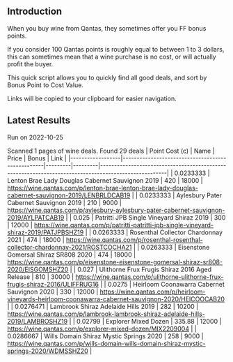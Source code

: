 ## Introduction

When you buy wine from Qantas, they sometimes offer you FF bonus points. 

If you consider 100 Qantas points is roughly equal to between 1 to 3 dollars, this can sometimes mean that a wine purchase is no cost, or will actually profit the buyer.

This quick script allows you to quickly find all good deals, and sort by Bonus Point to Cost Value.

Links will be copied to your clipboard for easier navigation.

## Latest Results

Run on 2022-10-25

Scanned 1 pages of wine deals.
Found 29 deals
|   Point Cost (c) | Name                                             |   Price |   Bonus | Link                                                                                                 |
|------------------|--------------------------------------------------|---------|---------|------------------------------------------------------------------------------------------------------|
|        0.0233333 | Lenton Brae Lady Douglas Cabernet Sauvignon 2019 |  420    |   18000 | https://wine.qantas.com/p/lenton-brae-lenton-brae-lady-douglas-cabernet-sauvignon-2019/LENBRLDCAB19  |
|        0.0233333 | Aylesbury Pater Cabernet Sauvignon 2019          |  210    |    9000 | https://wine.qantas.com/p/aylesbury-aylesbury-pater-cabernet-sauvignon-2019/AYLPATCAB19              |
|        0.025     | Patritti JPB Single Vineyard Shiraz 2019         |  300    |   12000 | https://wine.qantas.com/p/patritti-patritti-jpb-single-vineyard-shiraz-2019/PATJPBSHZ19              |
|        0.0263333 | Rosenthal Collector Chardonnay 2021              |  474    |   18000 | https://wine.qantas.com/p/rosenthal-rosenthal-collector-chardonnay-2021/ROSTCOCHA21                  |
|        0.0263333 | Eisenstone Gomersal Shiraz SR808 2020            |  474    |   18000 | https://wine.qantas.com/p/eisenstone-eisenstone-gomersal-shiraz-sr808-2020/EISGOMSHZ20               |
|        0.027     | Ulithorne Frux Frugis Shiraz 2016 Aged Release   |  810    |   30000 | https://wine.qantas.com/p/ulithorne-ulithorne-frux-frugis-shiraz-2016/ULIFFRUG16                     |
|        0.0275    | Heirloom Coonawarra Cabernet Sauvignon 2020      |  330    |   12000 | https://wine.qantas.com/p/heirloom-vineyards-heirloom-coonawarra-cabernet-sauvignon-2020/HEICOOCAB20 |
|        0.0276471 | Lambrook Shiraz Adelaide Hills 2019              |  282    |   10200 | https://wine.qantas.com/p/lambrook-lambrook-shiraz-adelaide-hills-2019/LAMBROSHZ19                   |
|        0.02799   | Explorer Mixed Dozen                             |  335.88 |   12000 | https://wine.qantas.com/p/explorer-mixed-dozen/MIX2209004                                            |
|        0.0286667 | Wills Domain Shiraz Mystic Springs 2020          |  258    |    9000 | https://wine.qantas.com/p/wills-domain-wills-domain-shiraz-mystic-springs-2020/WDMSSHZ20             |

